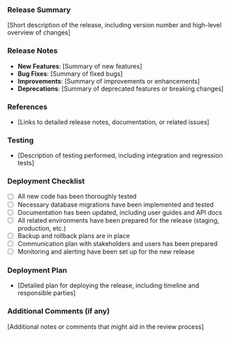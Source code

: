 ### Release Summary

[Short description of the release, including version number and high-level overview of changes]

### Release Notes

- **New Features**: [Summary of new features]
- **Bug Fixes**: [Summary of fixed bugs]
- **Improvements**: [Summary of improvements or enhancements]
- **Deprecations**: [Summary of deprecated features or breaking changes]

### References

- [Links to detailed release notes, documentation, or related issues]

### Testing

- [Description of testing performed, including integration and regression tests]

### Deployment Checklist

- [ ] All new code has been thoroughly tested
- [ ] Necessary database migrations have been implemented and tested
- [ ] Documentation has been updated, including user guides and API docs
- [ ] All related environments have been prepared for the release (staging, production, etc.)
- [ ] Backup and rollback plans are in place
- [ ] Communication plan with stakeholders and users has been prepared
- [ ] Monitoring and alerting have been set up for the new release

### Deployment Plan

- [Detailed plan for deploying the release, including timeline and responsible parties]

### Additional Comments (if any)

[Additional notes or comments that might aid in the review process]
